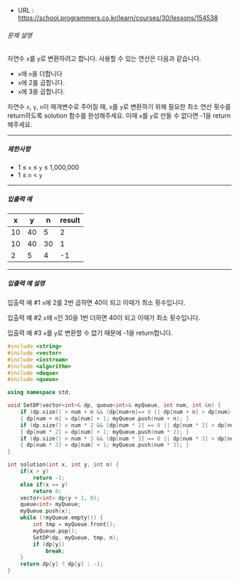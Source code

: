 - URL : https://school.programmers.co.kr/learn/courses/30/lessons/154538

###### 문제 설명

자연수 `x`를 `y`로 변환하려고 합니다. 사용할 수 있는 연산은 다음과 같습니다.

- `x`에 `n`을 더합니다
- `x`에 2를 곱합니다.
- `x`에 3을 곱합니다.

자연수 `x`, `y`, `n`이 매개변수로 주어질 때, `x`를 `y`로 변환하기 위해 필요한 최소 연산 횟수를 return하도록 solution 함수를 완성해주세요. 이때 `x`를 `y`로 만들 수 없다면 -1을 return 해주세요.

------

##### 제한사항

- 1 ≤ `x` ≤ `y` ≤ 1,000,000
- 1 ≤ `n` < `y`

------

##### 입출력 예

| x    | y    | n    | result |
| ---- | ---- | ---- | ------ |
| 10   | 40   | 5    | 2      |
| 10   | 40   | 30   | 1      |
| 2    | 5    | 4    | -1     |

------

##### 입출력 예 설명

입출력 예 #1
`x`에 2를 2번 곱하면 40이 되고 이때가 최소 횟수입니다.

입출력 예 #2
`x`에 `n`인 30을 1번 더하면 40이 되고 이때가 최소 횟수입니다.

입출력 예 #3
`x`를 `y`로 변환할 수 없기 때문에 -1을 return합니다.




```c++
#include <string>
#include <vector>
#include <iostream>
#include <algorithm>
#include <deque>
#include <queue>

using namespace std;

void SetDP(vector<int>& dp, queue<int>& myQueue, int num, int &n) {
    if (dp.size() > num + n && (dp[num+n]== 0 || dp[num + n] > dp[num]+1))
    { dp[num + n] = dp[num] + 1; myQueue.push(num + n); }
    if (dp.size() > num * 2 && (dp[num * 2] == 0 || dp[num * 2] > dp[num] + 1))
    { dp[num * 2] = dp[num] + 1; myQueue.push(num * 2); }
    if (dp.size() > num * 3 && (dp[num * 3] == 0 || dp[num * 3] > dp[num] + 1))
    { dp[num * 3] = dp[num] + 1; myQueue.push(num * 3); }
}

int solution(int x, int y, int n) {
    if(x > y)
        return -1;
    else if(x == y)
        return 0;
    vector<int> dp(y + 1, 0);
    queue<int> myQueue;
    myQueue.push(x);
    while (!myQueue.empty()) {
        int tmp = myQueue.front();
        myQueue.pop();
        SetDP(dp, myQueue, tmp, n);
        if (dp[y])
            break;
    }
    return dp[y] ? dp[y] : -1;
}
```
